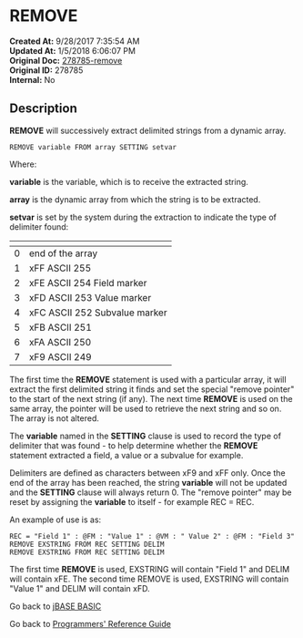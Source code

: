 # REMOVE

**Created At:** 9/28/2017 7:35:54 AM  
**Updated At:** 1/5/2018 6:06:07 PM  
**Original Doc:** [278785-remove](https://docs.jbase.com/36868-jbase-basic/278785-remove)  
**Original ID:** 278785  
**Internal:** No  

## Description

**REMOVE** will successively extract delimited strings from a dynamic array.

```
REMOVE variable FROM array SETTING setvar
```

Where:

**variable** is the variable, which is to receive the extracted string.

**array** is the dynamic array from which the string is to be extracted.

**setvar** is set by the system during the extraction to indicate the type of delimiter found:

| <!----> | <!----> |
| --- | --- |
| 0 | end of the array |
| 1 | xFF ASCII 255 |
| 2 | xFE ASCII 254 Field marker |
| 3 | xFD ASCII 253 Value marker |
| 4 | xFC ASCII 252 Subvalue marker |
| 5 | xFB ASCII 251 |
| 6 | xFA ASCII 250 |
| 7 | xF9 ASCII 249 |

The first time the **REMOVE** statement is used with a particular array, it will extract the first delimited string it finds and set the special "remove pointer" to the start of the next string (if any). The next time **REMOVE** is used on the same array, the pointer will be used to retrieve the next string and so on. The array is not altered.

The **variable** named in the **SETTING** clause is used to record the type of delimiter that was found - to help determine whether the **REMOVE** statement extracted a field, a value or a subvalue for example.

Delimiters are defined as characters between xF9 and xFF only. Once the end of the array has been reached, the string **variable** will not be updated and the **SETTING** clause will always return 0. The "remove pointer" may be reset by assigning the **variable** to itself - for example REC = REC.

An example of use is as:

```
REC = "Field 1" : @FM : "Value 1" : @VM : " Value 2" : @FM : "Field 3"
REMOVE EXSTRING FROM REC SETTING DELIM
REMOVE EXSTRING FROM REC SETTING DELIM
```

The first time **REMOVE** is used, EXSTRING will contain "Field 1" and DELIM will contain xFE. The second time REMOVE is used, EXSTRING will contain "Value 1" and DELIM will contain xFD.

Go back to [jBASE BASIC](./../README.md)

Go back to [Programmers' Reference Guide](./../../reference-guides/jbc/README.md)
